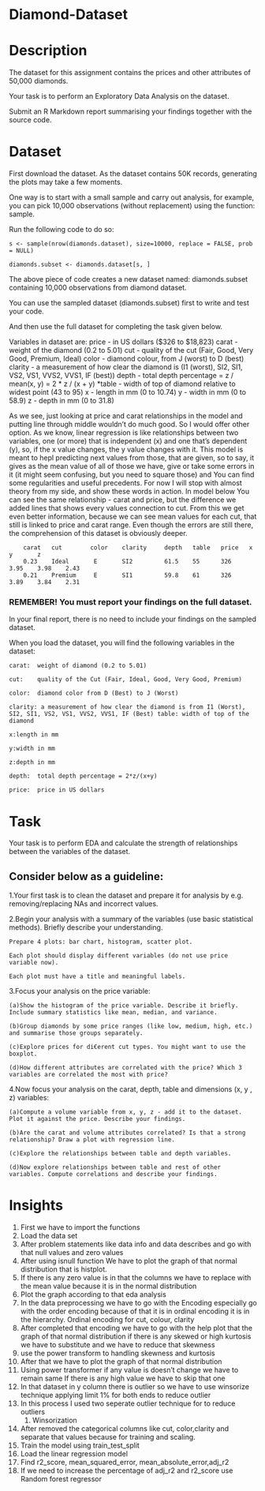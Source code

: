 # Diamond-Dataset
# Description

The dataset for this assignment contains the prices and other attributes of 50,000 diamonds.

Your task is to perform an Exploratory Data Analysis on the dataset. 

Submit an R Markdown report summarising your findings together with the source code.

# Dataset

First download the dataset. As the dataset contains 50K records, generating the plots may take a few moments.

One way is to start with a small sample and carry out analysis, for example, you can pick 10,000 observations (without replacement) using the function: sample.

Run the following code to do so:

    s <- sample(nrow(diamonds.dataset), size=10000, replace = FALSE, prob = NULL)

    diamonds.subset <- diamonds.dataset[s, ]

The above piece of code creates a new dataset named: diamonds.subset containing 10,000 observations from diamond dataset.

You can use the sampled dataset (diamonds.subset) first to write and test your code.

And then use the full dataset for completing the task given below. 


Variables in dataset are:
    price - in US dollars ($326 to $18,823)
    carat - weight of the diamond (0.2 to 5.01)
    cut - quality of the cut (Fair, Good, Very Good, Premium, Ideal)
    color - diamond colour, from J (worst) to D (best)
    clarity - a measurement of how clear the diamond is (I1 (worst), SI2, SI1, VS2, VS1, VVS2, VVS1, IF (best))
    depth - total depth percentage = z / mean(x, y) = 2 * z / (x + y) *table - width of top of diamond relative to widest point (43 to 95)
    x - length in mm (0 to 10.74)
    y - width in mm (0 to 58.9)
    z - depth in mm (0 to 31.8)


As we see, just looking at price and carat relationships in the model and putting line through middle wouldn’t do much good. So I would offer other option. As we know, linear regression is like relationships between two variables, one (or more) that is independent (x) and one that’s dependent (y), so, if the x value changes, the y value changes with it. This model is meant to hepl predicting next values from those, that are given, so to say, it gives as the mean value of all of those we have, give or take some errors in it (it might seem confusing, but you need to square those) and You can find some regularities and useful precedents.
For now I will stop with almost theory from my side, and show these words in action. In model below You can see the same relationship - carat and price, but the difference we added lines that shows every values connection to cut. From this we get even better information, because we can see mean values for each cut, that still is linked to price and carat range. Even though the errors are still there, the comprehension of this dataset is obviously deeper.

        carat	cut	       color	clarity	    depth	table	price	x	    y	    z
        0.23	Ideal	    E	    SI2	        61.5	55	    326	    3.95	3.98	2.43
        0.21	Premium	    E	    SI1	        59.8	61	    326	    3.89	3.84	2.31

### REMEMBER! You must report your findings on the full dataset.    

In your final report, there is no need to include your findings on the sampled dataset.

When you load the dataset, you will find the following variables in the dataset:

    carat:	weight of diamond (0.2 to 5.01)

    cut:	quality of the Cut (Fair, Ideal, Good, Very Good, Premium)

    color:	diamond color from D (Best) to J (Worst)

    clarity: a measurement of how clear the diamond is from I1 (Worst), SI2, SI1, VS2, VS1, VVS2, VVS1, IF (Best) table: width of top of the diamond

    x:length in mm

    y:width in mm

    z:depth in mm

    depth:	total depth percentage = 2*z/(x+y)

    price:	price in US dollars

# Task

Your task is to perform EDA and calculate the strength of relationships between the variables of the dataset.

## Consider below as a guideline:

1.Your first task is to clean the dataset and prepare it for analysis by e.g. removing/replacing NAs and incorrect values.

2.Begin your analysis with a summary of the variables (use basic statistical methods). Briefly describe your understanding.

    Prepare 4 plots: bar chart, histogram, scatter plot. 

    Each plot should display different variables (do not use price variable now). 

    Each plot must have a title and meaningful labels.
 
3.Focus your analysis on the price variable: 

    (a)Show the histogram of the price variable. Describe it briefly. Include summary statistics like mean, median, and variance.

    (b)Group diamonds by some price ranges (like low, medium, high, etc.) and summarise those groups separately.

    (c)Explore prices for di€erent cut types. You might want to use the boxplot.

    (d)How different attributes are correlated with the price? Which 3 variables are correlated the most with price?


4.Now focus your analysis on the carat, depth, table and dimensions (x, y , z) variables:

    (a)Compute a volume variable from x, y, z - add it to the dataset. Plot it against the price. Describe your findings.

    (b)Are the carat and volume attributes correlated? Is that a strong relationship? Draw a plot with regression line.

    (c)Explore the relationships between table and depth variables.

    (d)Now explore relationships between table and rest of other variables. Compute correlations and describe your findings.

# Insights

1.	First we have to import the functions
2.	Load the data set 
3.	After problem statements like data info and data describes and go with that null values and zero values
4.	After using isnull function We have to plot the graph of that normal distribution that is histplot.
5.	If there is any zero value is in that the columns we have to replace with the mean value because it is in the normal distribution
6.	Plot the graph according to that eda analysis
7.	In the data preprocessing we have to go with the Encoding especially go with the order encoding because of that it is in ordinal encoding it is in the hierarchy. Ordinal encoding for cut, colour, clarity
8.	After completed that encoding we have to go with the help plot that the graph of that normal distribution if there is any skewed or high kurtosis we have to substitute and we have to reduce that skewness
9.	use the power transform to handling skewness and kurtosis
10.	After that we have to plot the graph of that normal distribution
11.	Using power transformer if any value is doesn’t change we have to remain same If there is any high value we have to skip that one
12.	In that dataset in y column there is outlier so we have to use winsorize technique applying limit 1% for both ends to reduce outlier
13.	In this process I used two seperate outlier technique for to reduce outliers
    1.	Winsorization
14.	After removed the categorical columns like cut, color,clarity and separate that values because for training and scaling.
15.	Train the model using train_test_split
16.	Load the linear regression model
17.	Find r2_score, mean_squared_error, mean_absolute_error,adj_r2
18.	If we need to increase the percentage of adj_r2 and r2_score use Random forest regressor 


